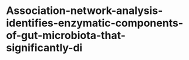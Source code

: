 # Association-network-analysis-identifies-enzymatic-components-of-gut-microbiota-that-significantly-di
